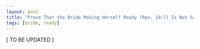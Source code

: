 ```yaml
---
layout: post
title: "Prove That the Bride Making Herself Ready (Rev. 19:7) Is Not Saving More People"
tags: [bride, ready]
---
```


\[ TO BE UPDATED \]

<!-- Prove that this statement is about quality not quantity -->
